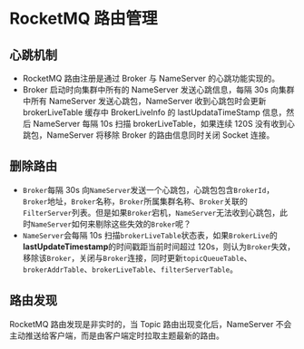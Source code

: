 # RocketMQ 路由管理

## 心跳机制

- RocketMQ 路由注册是通过 Broker 与 NameServer 的心跳功能实现的。
- Broker 启动时向集群中所有的 NameServer 发送心跳信息，每隔 30s 向集群中所有 NameServer 发送心跳包，NameServer 收到心跳包时会更新 brokerLiveTable 缓存中 BrokerLiveInfo 的 lastUpdataTimeStamp 信息，然后 NameServer 每隔 10s 扫描 brokerLiveTable，如果连续 120S 没有收到心跳包，NameServer 将移除 Broker 的路由信息同时关闭 Socket 连接。

## 删除路由

- `Broker`每隔 30s 向`NameServer`发送一个心跳包，心跳包包含`BrokerId`，`Broker`地址，`Broker`名称，`Broker`所属集群名称、`Broker`关联的`FilterServer`列表。但是如果`Broker`宕机，`NameServer`无法收到心跳包，此时`NameServer`如何来剔除这些失效的`Broker`呢？
- `NameServer`会每隔 10s 扫描`brokerLiveTable`状态表，如果`BrokerLive`的**lastUpdateTimestamp**的时间戳距当前时间超过 120s，则认为`Broker`失效，移除该`Broker`，关闭与`Broker`连接，同时更新`topicQueueTable`、`brokerAddrTable`、`brokerLiveTable`、`filterServerTable`。

## 路由发现

RocketMQ 路由发现是非实时的，当 Topic 路由出现变化后，NameServer 不会主动推送给客户端，而是由客户端定时拉取主题最新的路由。
